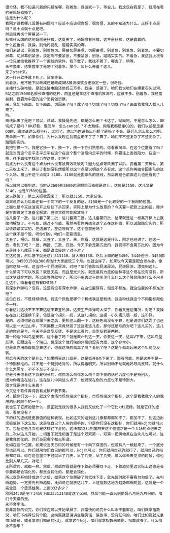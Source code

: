 	很奇怪，我不知道问题的问题在哪，别着急，我研究一下，等会儿。我这现在看是了，我现在看的是现场直播了。
	这是为什么呢？
	我刚才说我哪儿设置有问题吗？应该不应该很奇怪，很奇怪，真的不知道为什么。正好十点是吗？说十点就十点是吧。
	然后我再切个屏幕试一下。
	秋裤什么牌的这他妈哪是秋裤，这夏天了，他妈哪有秋裤，这不是秋裤，这是露露的。
	什么鲨鱼裤，我操，别他妈捣乱，踏踏实实的啊。
	咱们来试试，别着急，别着急切。屏幕切屏幕呢，切屏幕呢，别着急，别着急，别着急，不要切屏幕，切屏幕别紧张，淡定啊不要紧张，不要紧张，别急，踏踏实实的。不着急，我这我上次有一位兄弟给我推荐了一个画线的软件，我下载了，我找不着了，哪去了，稍等。
	永不套牢，结果套牢了是吧？别着急。那个。叫什么来着？这儿。
	来了star来。
	这一打开软件就卡死了。货车等会。
	别着急。是不是下回改成还是改成OBS推流模式会更稳定一些，很奇怪。
	主播什么破电脑，是就这破电脑还他妈三万多，我操，该砸了。咱们我说咱们在摸着石头过河，B站之前15000名舰长直播的这种，而且还是拿这个直播机推流的，应该不多。别着急，我经常被割，我要为中国的这个消费做贡献。
	来，我切下画面，切下画面。切回来了吗？成了吗？切成了吗？切成了吗？画面我我我人我人儿来了。
	哟。
	画线出来了是吧？可以，试试。我操挺先进，都是怎么用？卡这了，呦呦呵，不是怎么怎么，OK切成了是吗？OK好看，很简单，怎么cancel？不太熟练，网络我都是拿QQ的，我们以前都是拿QQ的，跟你说这么粗不行，太粗了。你以为你设备出问题了是吗？不会。哥们儿怎么那么粗啊。
	简单画一下，如果你们，为什么我现在我键盘用不了了？算了，咱们不不整复杂了不整复杂了，踏踏实实的。
	我把它换一下，我把它换一下，换一下，换一下你们熟悉的。你看很简单，在这个位置看了吗？
	就是当当这个走平走平走平在这个在这个整个波段内走平的时候，你要往上面找阻力，往这一换，往下面找主找阻力在这换，对吧？
	前点为什么没有这个点为什么没有被有效跌破呢？因为这点夸跌漏了以后，要看第二天确认，第二天收上来了，确认了看到没有然后所以这个点是说明这个点有效，这个点你再结合国家队的这个入场，相当于这个点就3 3100，3100就是国家队的底线，然后再结合前面这儿也是看到了吗？
	所以就可以撤到这。当时从2600到3600这段期间回撤就是这儿，这位是3150，这儿又是3140，也是3150的位置。
	这天跌破了，第二天把收回来了，所以就3150。大家记住。
	如果说你认为后面还有一个向下的一个反复的话，3150是一个比较好的一个极限的位置。
	上面也是今天这波高开之后往下杀回来，实际上是为什么故意的？今天要一把登上去的话，除非是方面做足了准备全解放。但你觉得可能解放吗？
	这儿套了一批，这儿套了第二批，这儿套第三批，这儿套第四批，结果就是这一根高开扒上去就给他解放了。不可能，绝对不可能。虽然再看你再结合这个还在这纠缠，所以说踏踏实实的，所以说踏踏实实的，左边漏了，左边哪有字，这个位置是吗？
	这个就不是个股，听你们的，咱们一定要慎重。
	太丑了，报仇，我操，太丑了，太丑了。来，你看，这就是这是什么，刚才已经讲了。往这一放，看到了吧？一批、两批、三批、四批。今天不会是第五批的，我觉得不会第五批的，因为今天是往下八成压下来，都是谁谁接的？对不对？
	在这位置，然后底下就是这儿313140，就大概3150。然后上面的是3450，3440也行，3450都可以，34503150这300点估计大家能玩三个月。也就这样了。如果说今天要是配合发布会，像当时这块一样，这当时一个屁滚尿流，对吧？咱们管那叫屁滚尿流，屁滚尿流，漂亮到这儿。
	什么情况下可以改变？就是天亮，而且是光头的，就是最有力度的这种等这个现在没有没有，所以这块就非常的，所以就等等就完了，所以不用去过于的关注什么什么这个降息降准什么不用关注这个，咱看看这有有DMI吗？
	有深水炸弹吗？没有，这没有没有深水炸弹，在这位置算有，但是不标准，就这位置的不标准对吧？
	这白白线，不是绿绿绿线，我这个颜色是哪个？粉线我这是粉线，我这粉线我这个不同指标颜色不一样。
	你看这儿这块不不不算这这不算圣热弹，这要生产炸弹可太深了，你看又是这情况，对吧？我操在在这儿就连续下来，但是这个拐头一般，从这儿拐的，这拐一小头拐头很一般，这不算。
	是的，必须得是连续跟下来之后，更机往上翻一下，这粉色线没有不算，但是说你们这弄了也还可以坐一大过山车，下来蹦极上来竟然拐了这这走这儿走，那你还是亏的对吧？这儿买的，这儿走的你还是亏。今天不是岛型反转，不是这么看的，岛型反转是两种。
	第一种这个叫岛型反转，这个看了吗？就是截止到这一天，你要这一天，这叫V下来，这叫岛型反转。它跟这有一个缺口，但是这个他妈缺的非常的没有力度，这个非常小。
	但是说你用蒜瓣捣型算这个，你就这块的孤岛了吗？看到了吧？这是个孤岛起来这个叫岛型反转。
	然后今天的这个是什么？如果明天这儿低开，这是低开8杀下来了，那有可能，但是这并不是一个特别标准的，并不是一个特别绝对的，所以得看明天，所以别动不动就他妈导向反转，就什么什么大风车，不不不至于不至于。
	但是今天你看这下影是很长的，你你怎么倒你怎么倒？向下倒的话也力度也不是特别大。
	因为你看这在这儿，这在这儿中间这么点了，他妈现在倒的力度也不是特别大。
	刚才我要讲什么来着？
	今天这个软件弄得我有点破坏我节奏。
	对，跟你们说一下，就这个市场市场情绪这个指标，市场情绪这个指标，这个是我我我个人的我用的比较顺手的一个。
	我也忘了它原始是什么，反正就是我的很多人我我又优化了一个它比kdj更稳，就是它红的虚线，看见没有？
	下的红的虚线是更极值的这种表现。比如这天的话到这儿像都都都加不了，都加不了，到这边出现极值往下这么加，这是我自己个人用的顺手的，但是你们没有这指标，你们就用kdj勾就可以了。包括过去几次也是这样往下走的，这块都1234到第四天这个位置才是一个入场的点进来之后二次从这儿开始，二相当于就是相当于是这个双双第一，双第一把俩地点在这块儿也可以，这是我我优化的，你们英冠哪个都无所谓。
	比如在这个位置，如果说当天日内的时候是有一个向下穿透的，但没有八一根起来了，一个底分型也还可以。你们就用你们自己的都可以，kdj也可以，你们就用自己的就行了，就用自己的指标都可以。你在这位置只不过就早了几天，早了几天，早了几天，那么你未来见顶的时候，你也比别人早几天，对吧？
	无所谓的，就都一样。然后。然后你看就是在下跌必须要向下走，下跌趋势里边实际上这也是会你要都是会钝化的，都是会钝化的，都是会钝化。
	所以说刚开始转成这个之后，如果这个位置破了前低往下走，就先暂时就不要看勾勾值了。先判断趋势，一定要先判断趋势，比如说在就放这儿牛，上证指数这地方趋势都很明显，这就是一个完全是一个震荡趋势。上面333多少？
	刚刚3450是吧？3450下面33313140就这个区间，然后可能一直玩到他妈八月份九月份的。咱们今天讲的是。
	永不套牢法。
	我非常快的说完，你们现在可以开始录屏了，非常快的说完什么叫永不套牢法，咱们就拿指数说，咱们不推荐任何个股，这纯属就是讲讲金融笑话，讲故事，没有任何的。咱们比如说就先拿市场情绪，或者拿你们知道的kdj，就拿这个kdj，咱们就拿指数来举例，指数就够了。什么叫永不套牢？
